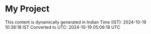 # My Project

This content is dynamically generated in Indian Time (IST): 2024-10-19 10:38:18 IST
Converted to UTC: 2024-10-19 05:08:18 UTC

